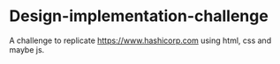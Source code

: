 # Design-implementation-challenge
A challenge to replicate https://www.hashicorp.com using html, css and maybe js. 
